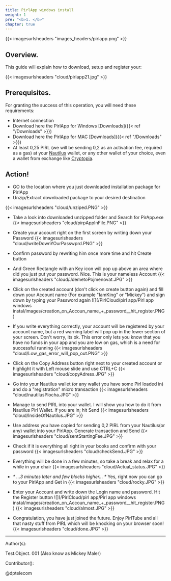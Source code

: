 ```yaml
---
title: PirlApp windows install
weight: 1
pre: "<b>1. </b>"
chapter: true
---
```


{{< imagesurlsheaders "images_headers/pirlapp.png"  >}}



## Overview.

This guide will explain how to download, setup and register your:


{{< imagesurlsheaders "cloud/pirlapp21.jpg"  >}}


## Prerequisites.

For granting the success of this operation, you will need these requirements:

* Internet connection
* Download here the PirlApp for Windows [Downloads]({{< ref "/Downloads" >}})
* Download here the PirlApp for MAC [Downloads]({{< ref "/Downloads" >}})
* At least 0,25 PIRL (we will be sending 0,2 as an activation fee, required as a gas) at your [Nautilus](https://pirl.io/en/nautilus-wallet/) wallet, or any other wallet of your choice, even a wallet from exchange like [Cryptopia](https://www.cryptopia.co.nz).

## Action!

* GO to the location where you just downloaded installation package for PirlApp
* Unzip/Extract downloaded package to your desired destination

{{< imagesurlsheaders "cloud/unziped.PNG"  >}}
* Take a look into downloaded unzipped folder and Search for PirApp.exe
{{< imagesurlsheaders "cloud/pirpAppInFile.PNG"  >}}
* Create your account right on the first screen by writing down your Password
{{< imagesurlsheaders "cloud/writeDownYOurPasswprd.PNG"  >}}
* Confirm password by rewriting him once more time and hit Create button
* And Green Rectangle with an Key icon will pop up above an area where did you just put your password. Nice. This is your nameless Account
{{< imagesurlsheaders "cloud/JdemetoPojmenovat.JPG"  >}}
* Click on the created account (don't click on create button again) and fill down your Account name (For example "IamKing" or "Mickey") and sign down by typing your Password again
![](/PirlCloud/pirl app/Pirl app windows instal/images/creation_on_Accoun_name_+_password__hit_register.PNG)
* If you write everything correctly, your account will be registered by your account name, but a red warning label will pop up in the lower section of your screen. Don't worry, its ok. This error only lets you know that you have no funds in your app and you are low on gas, which is a need for successful running
{{< imagesurlsheaders "cloud/Low_gas_error_will_pop_out.PNG"  >}}
* Click on the Copy Address button right next to your created account or  highlight it with Left mouse slide and use CTRL+C
{{< imagesurlsheaders "cloud/copyAdress.JPG"  >}}
* Go into your Nautilus wallet (or any wallet you have some Pirl loaded in) and do a "registration" micro transaction
{{< imagesurlsheaders "cloud/nautilusPlocha.JPG"  >}}
* Manage to send PIRL into your wallet. I will show you how to do it from Nautilus Pirl Wallet. If you are in; hit Send
{{< imagesurlsheaders "cloud/InsideOfNautilus.JPG"  >}}
* Use address you have copied for sending 0,2 PIRL from your Nautilus(or any) wallet into your PirlApp. Generate transaction and Send
{{< imagesurlsheaders "cloud/sentStartingFee.JPG"  >}}

* Check if it is everything all right in your books and confirm with your password
{{< imagesurlsheaders "cloud/checkSend.JPG"  >}}
* Everything will be done in a few minutes, so take a break and relax for a while in your chair
{{< imagesurlsheaders "cloud/Actual_status.JPG"  >}}
* _* ...3 minutes later and few blocks higher... *_ Yes, right now you can go to your PirlApp and Get in
{{< imagesurlsheaders "cloud/rocky.JPG"  >}}
* Enter your Account and write down the Login name and password. Hit the Register button
![](/PirlCloud/pirl app/Pirl app windows instal/images/creation_on_Accoun_name_+_password__hit_register.PNG)
{{< imagesurlsheaders "cloud/almost.JPG"  >}}
* Congratulation, you have just joined the future. Enjoy PirlTube and all that nasty stuff from PIRL which will be knocking on your browser soon!
{{< imagesurlsheaders "cloud/done.JPG"  >}}



---

Author(s):

Test.Object. 001 (Also know as Mickey Maler)

Contributor():

@dptelecom
